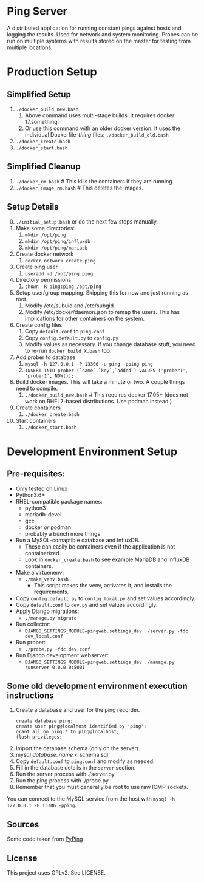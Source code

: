 # Ping Server

A distributed application for running constant pings against hosts and logging the results. Used for network and system monitoring. Probes can be run on multiple systems with results stored on the master for testing from multiple locations.

# Production Setup

## Simplified Setup
1. `./docker_build_new.bash`
   1. Above command uses multi-stage builds. It requires docker 17.something.
   2. Or use this command with an older docker version. It uses the individual Dockerfile-*thing* files: `./docker_build_old.bash`
1. `./docker_create.bash`
1. `./docker_start.bash`

## Simplified Cleanup
1. `./docker_rm.bash`   # This kills the containers if they are running.
1. `./docker_image_rm.bash`   # This deletes the images.

## Setup Details
0. `./initial_setup.bash` or do the next few steps manually.
1. Make some directories:
   1. `mkdir /opt/ping`
   2. `mkdir /opt/ping/influxdb`
   2. `mkdir /opt/ping/mariadb`
2. Create docker network
   1. `docker network create ping`
3. Create ping user
   1. `useradd -d /opt/ping ping`
4. Directory permissions
   1. `chown -R ping:ping /opt/ping`
5. Setup user/group mapping. Skipping this for now and just running as root.
   1. Modify /etc/subuid and /etc/subgid
   2. Modify /etc/docker/daemon.json to remap the users. This has implications for other containers on the system.
0. Create config files.
   1. Copy `default.conf` to `ping.conf`
   1. Copy `config.default.py` to `config.py`
   2. Modify values as necessary. If you change database stuff, you need to re-run `docker_build_X.bash` too.
0. Add prober to database
   1. `mysql -h 127.0.0.1 -P 13306 -u ping -pping ping`
   1. ```INSERT INTO prober (`name`,`key`,`added`) VALUES ('prober1', 'prober1', NOW());```
8. Build docker images. This will take a minute or two. A couple things need to compile.
   1. `./docker_build_new.bash`   # This requires docker 17.05+
   (does not work on RHEL7-based distributions. Use podman instead.)
6. Create containers
   1. `./docker_create.bash`
7. Start containers
   1. `./docker_start.bash`



# Development Environment Setup

## Pre-requisites:

- Only tested on Linux
- Python3.6+
- RHEL-compatible package names:
  - python3
  - mariadb-devel
  - gcc
  - docker *or* podman
  - probably a bunch more things
- Run a MySQL-comaptible database and InfluxDB.
  - These can easily be containers even if the application is not containerized.
  - Look in `docker_create.bash` to see example MariaDB and InfluxDB containers.
- Make a virtuenenv:
  - `./make_venv.bash`
    - This script makes the venv, activates it, and installs the requirements.
- Copy `config.default.py` to `config_local.py` and set values accordingly.
- Copy `default.conf` to `dev.py` and set values accordingly.
- Apply Django migrations:
  - `./manage.py migrate`
- Run collector:
  - `DJANGO_SETTINGS_MODULE=pingweb.settings_dev ./server.py -fdc dev_local.conf`
- Run prober:
  - `./probe.py -fdc dev.conf`
- Run Django development webserver:
  - `DJANGO_SETTINGS_MODULE=pingweb.settings_dev ./manage.py runserver 0.0.0.0:5001`

## Some old development environment execution instructions
1. Create a database and user for the ping recorder.
    ```
    create database ping;
    create user ping@localhost identified by 'ping';
    grant all on ping.* to ping@localhost;
    flush privileges;
    ```
2. Import the database schema (only on the server).
  1. mysql *database_name* < schema.sql
1. Copy `default.conf` to `ping.conf` and modify as needed.
  1. Fill in the database details in the `server` section.
2. Run the server process with ./server.py
3. Run the ping process with ./probe.py
  1. Remember that you must generally be root to use raw ICMP sockets.

 You can connect to the MySQL service from the host with `mysql -h 127.0.0.1 -P 13306 -pping`.

## Sources

Some code taken from [PyPing](https://github.com/Akhavi/pyping)

## License

This project uses GPLv2. See LICENSE.
